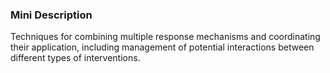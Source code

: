### Mini Description

Techniques for combining multiple response mechanisms and coordinating their application, including management of potential interactions between different types of interventions.
